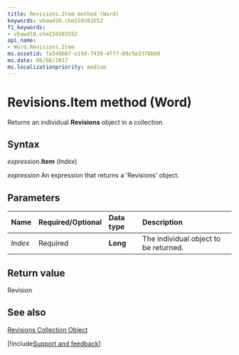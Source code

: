 ```yaml
---
title: Revisions.Item method (Word)
keywords: vbawd10.chm159383552
f1_keywords:
- vbawd10.chm159383552
api_name:
- Word.Revisions.Item
ms.assetid: fa549b87-e19d-7439-4ff7-09c9a3378bb0
ms.date: 06/08/2017
ms.localizationpriority: medium
---
```



# Revisions.Item method (Word)

Returns an individual **Revisions** object in a collection.


## Syntax

_expression_.**Item** (_Index_)

 _expression_ An expression that returns a 'Revisions' object.


## Parameters



|Name|Required/Optional|Data type|Description|
|:-----|:-----|:-----|:-----|
| _Index_|Required| **Long**|The individual object to be returned.|

## Return value

Revision


## See also


[Revisions Collection Object](Word.revisions.md)

[!include[Support and feedback](~/includes/feedback-boilerplate.md)]